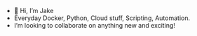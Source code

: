 - 👋 Hi, I’m Jake
- Everyday Docker, Python, Cloud stuff, Scripting, Automation.
- I’m looking to collaborate on anything new and exciting!

<!---
jldroid19/jldroid19 is a ✨ special ✨ repository because its `README.md` (this file) appears on your GitHub profile.
You can click the Preview link to take a look at your changes.
--->
